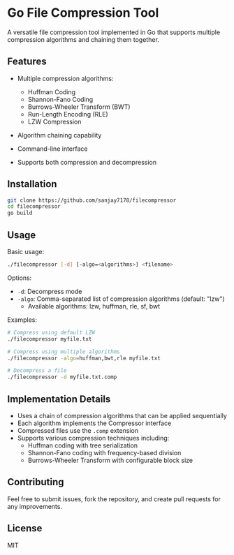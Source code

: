 # Go File Compression Tool

A versatile file compression tool implemented in Go that supports multiple compression algorithms and chaining them together.

## Features

- Multiple compression algorithms:
    - Huffman Coding
    - Shannon-Fano Coding
    - Burrows-Wheeler Transform (BWT)
    - Run-Length Encoding (RLE)
    - LZW Compression

- Algorithm chaining capability
- Command-line interface
- Supports both compression and decompression

## Installation

```bash
git clone https://github.com/sanjay7178/filecompressor
cd filecompressor
go build
```

## Usage

Basic usage:
```bash
./filecompressor [-d] [-algo=<algorithms>] <filename>
```

Options:
- `-d`: Decompress mode
- `-algo`: Comma-separated list of compression algorithms (default: "lzw")
    - Available algorithms: lzw, huffman, rle, sf, bwt

Examples:
```bash
# Compress using default LZW
./filecompressor myfile.txt

# Compress using multiple algorithms
./filecompressor -algo=huffman,bwt,rle myfile.txt

# Decompress a file
./filecompressor -d myfile.txt.comp
```

## Implementation Details

- Uses a chain of compression algorithms that can be applied sequentially
- Each algorithm implements the Compressor interface
- Compressed files use the `.comp` extension
- Supports various compression techniques including:
    - Huffman coding with tree serialization
    - Shannon-Fano coding with frequency-based division
    - Burrows-Wheeler Transform with configurable block size

## Contributing

Feel free to submit issues, fork the repository, and create pull requests for any improvements.

## License

MIT


